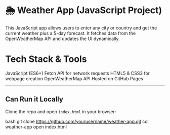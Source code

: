 # 🌦️ Weather App (JavaScript Project)

This JavaScript app allows users to enter any city or country and get the current weather plus a 5-day forecast. It fetches data from the OpenWeatherMap API and updates the UI dynamically.



# Tech Stack & Tools 
JavaScript (ES6+)
Fetch API for network requests
HTML5 & CSS3 for webpage creation
OpenWeatherMap API
Hosted on GitHub Pages

---

## Can Run it Locally

Clone the repo and open `index.html` in your browser:

bash
git clone https://github.com/yourusername/weather-app.git
cd weather-app
open index.html
